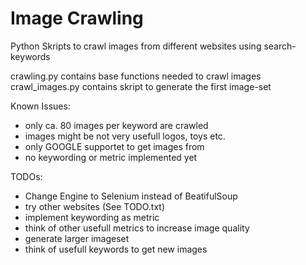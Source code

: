# Image Crawling

Python Skripts to crawl images from different websites using search-keywords

crawling.py contains base functions needed to crawl images
crawl_images.py contains skript to generate the first image-set

Known Issues:
- only ca. 80 images per keyword are crawled
- images might be not very usefull logos, toys etc.
- only GOOGLE supportet to get images from
- no keywording or metric implemented yet

TODOs:
- Change Engine to Selenium instead of BeatifulSoup
- try other websites (See TODO.txt)
- implement keywording as metric
- think of other usefull metrics to increase image quality
- generate larger imageset
- think of usefull keywords to get new images
